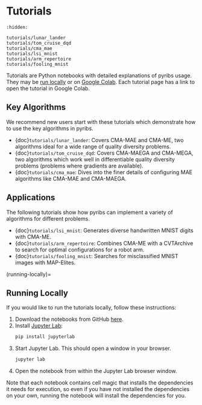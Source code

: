 # Tutorials

```{toctree}
:hidden:

tutorials/lunar_lander
tutorials/tom_cruise_dqd
tutorials/cma_mae
tutorials/lsi_mnist
tutorials/arm_repertoire
tutorials/fooling_mnist
```

Tutorials are Python notebooks with detailed explanations of pyribs usage. They
may be [run locally](running-locally) or on
[Google Colab](https://colab.research.google.com/notebooks/intro.ipynb). Each
tutorial page has a link to open the tutorial in Google Colab.

## Key Algorithms

We recommend new users start with these tutorials which demonstrate how to use
the key algorithms in pyribs.

- {doc}`tutorials/lunar_lander`: Covers CMA-MAE and CMA-ME, two algorithms ideal
  for a wide range of quality diversity problems.
- {doc}`tutorials/tom_cruise_dqd`: Covers CMA-MAEGA and CMA-MEGA, two algorithms
  which work well in differentiable quality diversity problems (problems where
  gradients are available).
- {doc}`tutorials/cma_mae`: Dives into the finer details of configuring MAE
  algorithms like CMA-MAE and CMA-MAEGA.

## Applications

The following tutorials show how pyribs can implement a variety of algorithms
for different problems.

- {doc}`tutorials/lsi_mnist`: Generates diverse handwritten MNIST digits with
  CMA-ME.
- {doc}`tutorials/arm_repertoire`: Combines CMA-ME with a CVTArchive to search
  for optimal configurations for a robot arm.
- {doc}`tutorials/fooling_mnist`: Searches for misclassified MNIST images with
  MAP-Elites.

<!-- How MyST handles section labels: https://jupyterbook.org/en/stable/content/references.html -->

(running-locally)=

## Running Locally

If you would like to run the tutorials locally, follow these instructions:

1. Download the notebooks from GitHub
   [here](https://github.com/icaros-usc/pyribs/tree/master/examples/tutorials).
2. Install
   [Jupyter Lab](https://jupyterlab.readthedocs.io/en/stable/getting_started/installation.html):
   ```bash
   pip install jupyterlab
   ```
3. Start Jupyter Lab. This should open a window in your browser.
   ```bash
   jupyter lab
   ```
4. Open the notebook from within the Jupyter Lab browser window.

Note that each notebook contains cell magic that installs the dependencies it
needs for execution, so even if you have not installed the dependencies on your
own, running the notebook will install the dependencies for you.
